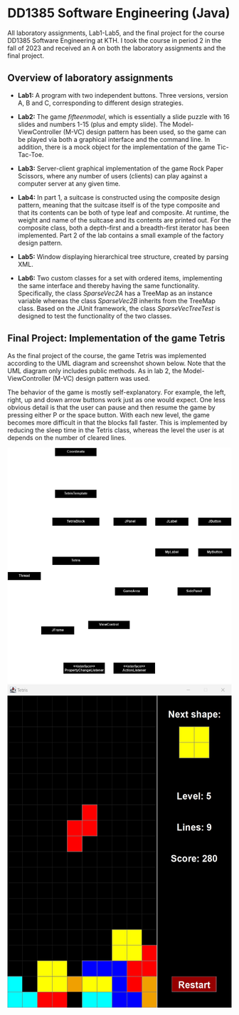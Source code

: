 # DD1385 Software Engineering (Java)
All laboratory assignments, Lab1-Lab5, and the final project for the course DD1385 Software Engineering at KTH. I took the course in period 2 in the fall of 2023 and received an A on both the laboratory assignments and the final project.

## Overview of laboratory assignments
* **Lab1:** A program with two independent buttons. Three versions, version A, B and C, corresponding to different design strategies.
  
* **Lab2:** The game *fifteenmodel*, which is essentially a slide puzzle with 16 slides and numbers 1-15 (plus and empty slide). The Model-ViewController (M-VC) design pattern has been used, so the game can be played via both a graphical interface and the command line. In addition, there is a mock object for the implementation of the game Tic-Tac-Toe.
  
* **Lab3:** Server-client graphical implementation of the game Rock Paper Scissors, where any number of users (clients) can play against a computer server at any given time.
  
* **Lab4:** In part 1, a suitcase is constructed using the composite design pattern, meaning that the suitcase itself is of the type composite and that its contents can be both of type leaf and composite. At runtime, the weight and name of the suitcase and its contents are printed out. For the composite class, both a depth-first and a breadth-first iterator has been implemented. Part 2 of the lab contains a small example of the factory design pattern.
  
* **Lab5:** Window displaying hierarchical tree structure, created by parsing XML.
  
* **Lab6:** Two custom classes for a set with ordered items, implementing the same interface and thereby having the same functionality. Specifically, the class *SparseVec2A* has a TreeMap as an instance variable whereas the class *SparseVec2B* inherits from the TreeMap class. Based on the JUnit framework, the class *SparseVecTreeTest* is designed to test the functionality of the two classes.

## Final Project: Implementation of the game Tetris
As the final project of the course, the game Tetris was implemented according to the UML diagram and screenshot shown below. Note that the UML diagram only includes public methods. As in lab 2, the Model-ViewController (M-VC) design pattern was used.

The behavior of the game is mostly self-explanatory. For example, the left, right, up and down arrow buttons work just as one would expect. One less obvious detail is that the user can pause and then resume the game by pressing either P or the space button. With each new level, the game becomes more difficult in that the blocks fall faster. This is implemented by reducing the sleep time in the Tetris class, whereas the level the user is at depends on the number of cleared lines.

![PNG Image](Project/UML_Tetris.png)
<img src="Project/Screenshot_Tetris.jpg" alt="Alt text" width="525" height="725">